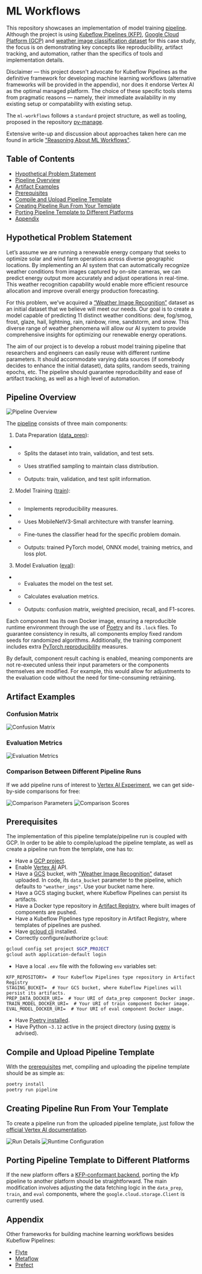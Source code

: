# ML Workflows

This repository showcases an implementation of model training
[pipeline](https://www.kubeflow.org/docs/components/pipelines/overview/). Although the project is
using [Kubeflow Pipelines (KFP)](https://www.kubeflow.org/docs/components/pipelines/), [Google Cloud Platform (GCP)](https://cloud.google.com/docs)
and [weather image classification dataset](https://www.kaggle.com/datasets/jehanbhathena/weather-dataset) for this case
study, the focus is on demonstrating key concepts like reproducibility, artifact tracking, and automation, rather than
the specifics of tools and implementation details.

Disclaimer — this project doesn't advocate for Kubeflow Pipelines as the definitive framework for developing machine
learning workflows (alternative frameworks will be provided in the appendix), nor does it endorse Vertex AI as the
optimal managed platform. The choice of these specific tools stems from pragmatic reasons — namely, their immediate
availability in my existing setup or compatability with existing setup.

The `ml-workflows` follows a `standard` project structure, as well as tooling, proposed in the
repository [py-manage](https://github.com/martynas-subonis/py-manage).

Extensive write-up and discussion about approaches taken here can me found in
article ["Reasoning About ML Workflows"](https://martynassubonis.substack.com/p/reasoning-about-ml-workflows).

## Table of Contents

- [Hypothetical Problem Statement](#hypothetical-problem-statement)
- [Pipeline Overview](#pipeline-overview)
- [Artifact Examples](#artifact-examples)
- [Prerequisites](#prerequisites)
- [Compile and Upload Pipeline Template](#compile-and-upload-pipeline-template)
- [Creating Pipeline Run From Your Template](#creating-pipeline-run-from-your-template)
- [Porting Pipeline Template to Different Platforms](#porting-pipeline-template-to-different-platforms)
- [Appendix](#appendix)

## Hypothetical Problem Statement

Let’s assume we are running a renewable energy company that seeks to optimize solar and wind farm operations across
diverse geographic locations. By implementing an AI system that can automatically recognize weather conditions from
images captured by on-site cameras, we can predict energy output more accurately and adjust operations in real-time.
This weather recognition capability would enable more efficient resource allocation and improve overall energy
production forecasting.

For this problem, we've acquired a [“Weather Image Recognition”](https://www.kaggle.com/datasets/jehanbhathena/weather-dataset) dataset as
an initial dataset that we believe will meet our needs. Our goal is to create a model capable of predicting 11 distinct weather conditions:
dew, fog/smog, frost, glaze, hail, lightning, rain, rainbow, rime, sandstorm, and snow. This diverse range of weather phenomena will allow
our AI system to provide comprehensive insights for optimizing our renewable energy operations.

The aim of our project is to develop a robust model training pipeline that researchers and engineers can easily reuse with different runtime
parameters. It should accommodate varying data sources (if somebody decides to enhance the initial dataset), data splits, random seeds,
training epochs, etc. The pipeline should guarantee reproducibility and ease of artifact tracking, as well as a high level of automation.

## Pipeline Overview

![Pipeline Overview](readme_assets/overview.png)

The [pipeline](template.py) consists of three main components:

1. Data Preparation ([data_prep](data_prep)):

-
    - Splits the dataset into train, validation, and test sets.
-
    - Uses stratified sampling to maintain class distribution.
-
    - Outputs: train, validation, and test split information.

2. Model Training ([train](train)):

-
    - Implements reproducibility measures.
-
    - Uses MobileNetV3-Small architecture with transfer learning.
-
    - Fine-tunes the classifier head for the specific problem domain.
-
    - Outputs: trained PyTorch model, ONNX model, training metrics, and loss plot.

3. Model Evaluation ([eval](eval)):

-
    - Evaluates the model on the test set.
-
    - Calculates evaluation metrics.
-
    - Outputs: confusion matrix, weighted precision, recall, and F1-scores.

Each component has its own Docker image, ensuring a reproducible runtime environment through the use
of [Poetry](https://python-poetry.org/docs/) and its `.lock` files. To guarantee consistency in results, all components
employ fixed random seeds for randomized algorithms. Additionally, the training component includes
extra [PyTorch reproducibility](https://pytorch.org/docs/2.3/notes/randomness.html#reproducibility) measures.

By default, component result caching is enabled, meaning components are not re-executed unless their input parameters or the components
themselves are modified. For example, this would allow for adjustments to the evaluation code without the need for time-consuming
retraining.

## Artifact Examples

### Confusion Matrix

![Confusion Matrix](readme_assets/confusion_matrix.png)

### Evaluation Metrics

![Evaluation Metrics](readme_assets/eval_metrics.png)

### Comparison Between Different Pipeline Runs

If we add pipeline runs of interest
to [Vertex AI Experiment](https://cloud.google.com/vertex-ai/docs/experiments/intro-vertex-ai-experiments), we can get
side-by-side comparisons for free:

![Comparison Parameters](readme_assets/comparison_params.png)
![Comparison Scores](readme_assets/comparison_metrics.png)

## Prerequisites

The implementation of this pipeline template/pipeline run is coupled with GCP. In order to be able to compile/upload the
pipeline template, as well as create a pipeline run from the template, one has to:

- Have a [GCP project](https://cloud.google.com/docs).
- Enable [Vertex AI](https://cloud.google.com/vertex-ai) API.
- Have a [GCS](https://cloud.google.com/storage) bucket,
  with ["Weather Image Recognition"](https://www.kaggle.com/datasets/jehanbhathena/weather-dataset) dataset uploaded. In
  code, its `data_bucket` parameter to the pipeline, which defaults to `"weather_imgs"`. Use your bucket name here.
- Have a GCS staging bucket, where Kubeflow Pipelines can persist its artifacts.
- Have a Docker type repository in [Artifact Registry](https://cloud.google.com/artifact-registry/docs), where built
  images of components are pushed.
- Have a Kubeflow Pipelines type repository in Artifact Registry, where templates of pipelines are pushed.
- Have [gcloud cli](https://cloud.google.com/sdk/docs/install) installed.
- Correctly configure/authorize `gcloud`:

```bash
gcloud config set project $GCP_PROJECT
gcloud auth application-default login
```

- Have a local `.env` file with the following `env` variables set:

```text
KFP_REPOSITORY=  # Your Kubeflow Pipelines type repository in Artifact Registry
STAGING_BUCKET=  # Your GCS bucket, where Kubeflow Pipelines will persist its artifacts.
PREP_DATA_DOCKER_URI=  # Your URI of data_prep component Docker image. 
TRAIN_MODEL_DOCKER_URI=  # Your URI of train component Docker image.
EVAL_MODEL_DOCKER_URI=  # Your URI of eval component Docker image.
```

- Have [Poetry installed](https://python-poetry.org/docs/#installation).
- Have Python `~3.12` active in the project directory (using [pyenv](https://github.com/pyenv/pyenv) is advised).

## Compile and Upload Pipeline Template

With the [prerequisites](#prerequisites) met, compiling and uploading the pipeline template should be as simple as:

```bash
poetry install
poetry run pipeline
```

## Creating Pipeline Run From Your Template

To create a pipeline run from the uploaded pipeline template, just follow the
[official Vertex AI documentation](https://cloud.google.com/vertex-ai/docs/pipelines/create-pipeline-template#create-pipeline-run-from-template).

![Run Details](readme_assets/run_details.png)
![Runtime Configuration](readme_assets/runtime_configuration.png)

## Porting Pipeline Template to Different Platforms

If the new platform offers a [KFP-conformant backend](https://www.kubeflow.org/docs/components/pipelines/overview/),
porting the kfp pipeline to another platform should be straightforward. The main modification involves adjusting
the data fetching logic in the `data_prep`, `train`, and `eval` components, where the `google.cloud.storage.Client` is
currently used.

## Appendix

Other frameworks for building machine learning workflows besides Kubeflow Pipelines:

- [Flyte](https://github.com/flyteorg/flyte)
- [Metaflow](https://github.com/Netflix/metaflow)
- [Prefect](https://github.com/PrefectHQ/prefect)
